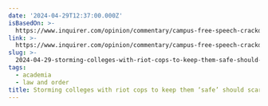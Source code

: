 ```yaml
---
date: '2024-04-29T12:37:00.000Z'
isBasedOn: >-
  https://www.inquirer.com/opinion/commentary/campus-free-speech-crackdown-riot-police-20240428.html
link: >-
  https://www.inquirer.com/opinion/commentary/campus-free-speech-crackdown-riot-police-20240428.html
slug: >-
  2024-04-29-storming-colleges-with-riot-cops-to-keep-them-safe-should-scare-america-a
tags:
  - academia
  - law and order
title: Storming colleges with riot cops to keep them ‘safe’ should scare America a
---
```


